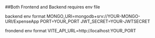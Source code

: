 ##Both Frontend and Backend requires env file

backend env format
MONGO_URI=mongodb+srv://YOUR-MONGO-URI/ExpenseApp
PORT=YOUR_PORT
JWT_SECRET=YOUR-JWTSECRET

frondend env format
VITE_API_URL=http://localhost:YOUR_PORT